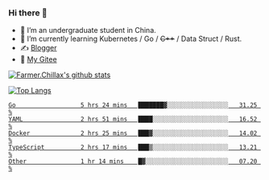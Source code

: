 ### Hi there 👋

- 🔭 I’m an undergraduate student in China.
- 🌱 I’m currently learning Kubernetes / Go / ~~C++~~ / Data Struct / Rust.
- ✍️ [Blogger](https://blog.farmer233.top)
- 🤔 [My Gitee](https://gitee.com/Farmer-chong)


[![Farmer.Chillax's github stats](https://github-readme-stats.vercel.app/api?username=FarmerChillax)](https://github.com/anuraghazra/github-readme-stats)

[![Top Langs](https://github-readme-stats.vercel.app/api/top-langs/?username=FarmerChillax&layout=compact&hide=html,css,javascript)](https://github.com/anuraghazra/github-readme-stats)

<p>
  <a href="https://wakatime.com/@Farmer">
        <!--START_SECTION:waka-->

```text
Go                  5 hrs 24 mins   ███████▓░░░░░░░░░░░░░░░░░   31.25 %
YAML                2 hrs 51 mins   ████░░░░░░░░░░░░░░░░░░░░░   16.52 %
Docker              2 hrs 25 mins   ███▓░░░░░░░░░░░░░░░░░░░░░   14.02 %
TypeScript          2 hrs 17 mins   ███▒░░░░░░░░░░░░░░░░░░░░░   13.21 %
Other               1 hr 14 mins    █▓░░░░░░░░░░░░░░░░░░░░░░░   07.20 %
```

<!--END_SECTION:waka-->
  </a>
</p>

<!--
**Farmer-chong/Farmer-chong** is a ✨ _special_ ✨ repository because its `README.md` (this file) appears on your GitHub profile.

Here are some ideas to get you started:

- 🔭 I’m currently working on ...
- 🌱 I’m currently learning ...
- 👯 I’m looking to collaborate on ...
- 🤔 I’m looking for help with ...
- 💬 Ask me about ...
- 📫 How to reach me: ...
- 😄 Pronouns: ...
- ⚡ Fun fact: ...
-->

